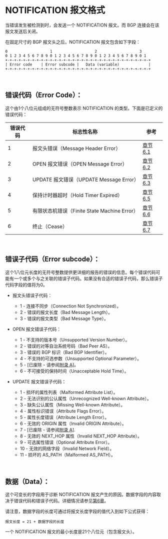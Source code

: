 # NOTIFICATION 报文格式

当错误发生被检测到时，会发送一个 NOTIFICATION 报文。而 BGP 连接会在该报文发送后关闭。

在固定尺寸的 BGP 报文头之后，NOTIFICATION 报文包含如下字段：

```
0                   1                   2                   3
0 1 2 3 4 5 6 7 8 9 0 1 2 3 4 5 6 7 8 9 0 1 2 3 4 5 6 7 8 9 0 1
+-+-+-+-+-+-+-+-+-+-+-+-+-+-+-+-+-+-+-+-+-+-+-+-+-+-+-+-+-+-+-+-+
| Error code    | Error subcode |   Data (variable)             |
+-+-+-+-+-+-+-+-+-+-+-+-+-+-+-+-+-+-+-+-+-+-+-+-+-+-+-+-+-+-+-+-+
```

&emsp;

## 错误代码（Error Code）：

这个由1个八位元组成的无符号整数表示 NOTIFICATION 的类型。下面是已定义的错误代码：

|错误代码   |标志性名称                                 |参考
|----------|------------------------------------------|------------------------------
|1         |报文头错误（Message Header Error）          |[章节6.1](../Section06/6.1.md)
|2         |OPEN 报文错误（OPEN Message Error）        |[章节6.2](../Section06/6.2.md)
|3         |UPDATE 报文错误（UPDATE Message Error）    |[章节6.3](../Section06/6.3.md)
|4         |保持计时器超时（Hold Timer Expired）        |[章节6.5](../Section06/6.5.md)
|5         |有限状态机错误（Finite State Machine Error）|[章节6.6](../Section06/6.6.md)
|6         |终止（Cease）                              |[章节6.7](../Section06/6.7.md)

&emsp;

## 错误子代码（Error subcode）：

这个1八位元长度的无符号整数提供更详细的报告的错误的信息。每个错误代码可能有一个或多个与之关联的错误子代码。如果没有合适的错误子代码，那么错误子代码字段的值将为0。

* 报文头错误子代码：
  * 1 - 连接不同步（Connection Not Synchronized）。
  * 2 - 错误的报文长度（Bad Message Length）。
  * 3 - 错误的报文类型（Bad Message Type）。

* OPEN 报文错误子代码：
  * 1 - 不支持的版本号（Unsupported Version Number）。
  * 2 - 错误的对等自治系统号码（Bad Peer AS）。
  * 3 - 错误的 BGP 标识（Bad BGP Identifier）。
  * 4 - 不支持的可选参数（Unsupported Optional Parameter）。
  * 5 - [已废除 - 请参阅[附录 A](../AppendixA/A.md)]。
  * 6 - 不可接受的保持时间（Unacceptable Hold Time）。

* UPDATE 报文错误子代码：
  * 1 - 损坏的属性列表（Malformed Attribute List）。
  * 2 - 无法识别的公认属性（Unrecognized Well-known Attribute）。
  * 3 - 缺失公认属性（Missing Well-known Attribute）。
  * 4 - 属性标识错误（Attribute Flags Error）。
  * 5 - 属性长度错误（Attribute Length Error）。
  * 6 - 无效的 ORIGIN 属性（Invalid ORIGIN Attribute）。
  * 7 - [已废除 - 请参阅[附录 A](../AppendixA/A.md)].
  * 8 - 无效的 NEXT_HOP 属性（Invalid NEXT_HOP Attribute）。
  * 9 - 可选属性错误（Optional Attribute Error）。
  * 10 - 无效的网络字段（Invalid Network Field）。
  * 11 - 损坏的 AS_PATH（Malformed AS_PATH）。

&emsp;

## 数据（Data）：

这个可变长的字段用于诊断 NOTIFICATION 报文产生的原因。数据字段的内容取决于错误代码和错误子代码。详细情况请参见[第6章](../Section06/6.md)。

请注意，数据字段的长度可通过将报文长度字段的值代入到如下公式获得：

```
报文长度 = 21 + 数据字段的长度
```

一个 NOTIFICATION 报文的最小长度是21个八位元（包含报文头）。